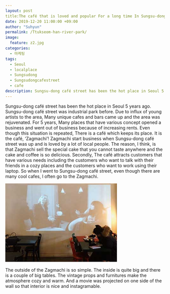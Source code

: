 ```yaml
---
layout: post
title:The café that is loved and popular For a long time In Sungsu-dong café street, Zagmachi
date: 2019-12-20 11:00:00 +09:00
author: "Suhyun"
permalink: /Ttukseom-han-river-park/
image:
  feature: z2.jpg
categories:
  - 마케팅
tags:
  - Seoul
  - localplace
  - Sungsudong
  - Sungsudongcafestreet
  - cafe
description: Sungsu-dong café street has been the hot place in Seoul 5 years ago. Sungsu-dong café street was industrial park before. Due to influx of young artists to the area, Many unique cafes and bars came up and the area was rejuvenated. 
---
```


Sungsu-dong café street has been the hot place in Seoul 5 years ago. Sungsu-dong café street was industrial park before. Due to influx of young artists to the area, Many unique cafes and bars came up and the area was rejuvenated. For 5 years, Many places that have various concept opened a business and went out of business because of increasing rents. Even though this situation is repeated, There is a café which keeps its place. It is the café, ‘Zagmachi’! Zagmachi start business when Sungsu-dong café street was up and is loved by a lot of local people. The reason, I think, is that Zagmachi sell the special cake that you cannot taste anywhere and the cake and coffee is so delicious. Secondly, The café attracts customers that have various needs including the customers who want to talk with their friends in a cozy places and the customers who want to work using their laptop. So when I went to Sungsu-dong café street, even though there are many cool cafes, I often go to the Zagmachi.

![Zagmachi](/img1/04/z2.jpg)

The outside of the Zagmachi is so simple. The inside is quite big and there is a couple of big tables. The vintage props and furnitures make the atmosphere cozy and warm. And a movie was projected on one side of the wall so that interior is nice and instagramable.

